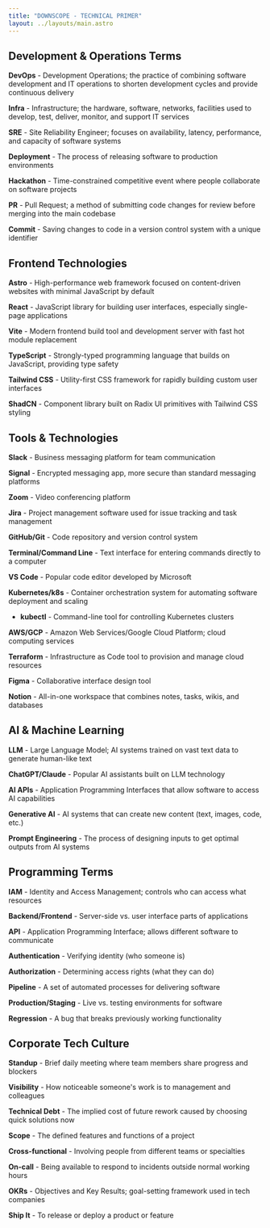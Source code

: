 ```yaml
---
title: "DOWNSCOPE - TECHNICAL PRIMER"
layout: ../layouts/main.astro
---
```


## Development & Operations Terms

**DevOps** - Development Operations; the practice of combining software development and IT operations to shorten development cycles and provide continuous delivery

**Infra** - Infrastructure; the hardware, software, networks, facilities used to develop, test, deliver, monitor, and support IT services

**SRE** - Site Reliability Engineer; focuses on availability, latency, performance, and capacity of software systems

**Deployment** - The process of releasing software to production environments

**Hackathon** - Time-constrained competitive event where people collaborate on software projects

**PR** - Pull Request; a method of submitting code changes for review before merging into the main codebase

**Commit** - Saving changes to code in a version control system with a unique identifier

## Frontend Technologies

**Astro** - High-performance web framework focused on content-driven websites with minimal JavaScript by default

**React** - JavaScript library for building user interfaces, especially single-page applications

**Vite** - Modern frontend build tool and development server with fast hot module replacement

**TypeScript** - Strongly-typed programming language that builds on JavaScript, providing type safety

**Tailwind CSS** - Utility-first CSS framework for rapidly building custom user interfaces

**ShadCN** - Component library built on Radix UI primitives with Tailwind CSS styling

## Tools & Technologies

**Slack** - Business messaging platform for team communication

**Signal** - Encrypted messaging app, more secure than standard messaging platforms

**Zoom** - Video conferencing platform

**Jira** - Project management software used for issue tracking and task management

**GitHub/Git** - Code repository and version control system

**Terminal/Command Line** - Text interface for entering commands directly to a computer

**VS Code** - Popular code editor developed by Microsoft

**Kubernetes/k8s** - Container orchestration system for automating software deployment and scaling

- **kubectl** - Command-line tool for controlling Kubernetes clusters

**AWS/GCP** - Amazon Web Services/Google Cloud Platform; cloud computing services

**Terraform** - Infrastructure as Code tool to provision and manage cloud resources

**Figma** - Collaborative interface design tool

**Notion** - All-in-one workspace that combines notes, tasks, wikis, and databases

## AI & Machine Learning

**LLM** - Large Language Model; AI systems trained on vast text data to generate human-like text

**ChatGPT/Claude** - Popular AI assistants built on LLM technology

**AI APIs** - Application Programming Interfaces that allow software to access AI capabilities

**Generative AI** - AI systems that can create new content (text, images, code, etc.)

**Prompt Engineering** - The process of designing inputs to get optimal outputs from AI systems

## Programming Terms

**IAM** - Identity and Access Management; controls who can access what resources

**Backend/Frontend** - Server-side vs. user interface parts of applications

**API** - Application Programming Interface; allows different software to communicate

**Authentication** - Verifying identity (who someone is)

**Authorization** - Determining access rights (what they can do)

**Pipeline** - A set of automated processes for delivering software

**Production/Staging** - Live vs. testing environments for software

**Regression** - A bug that breaks previously working functionality

## Corporate Tech Culture

**Standup** - Brief daily meeting where team members share progress and blockers

**Visibility** - How noticeable someone's work is to management and colleagues

**Technical Debt** - The implied cost of future rework caused by choosing quick solutions now

**Scope** - The defined features and functions of a project

**Cross-functional** - Involving people from different teams or specialties

**On-call** - Being available to respond to incidents outside normal working hours

**OKRs** - Objectives and Key Results; goal-setting framework used in tech companies

**Ship It** - To release or deploy a product or feature
